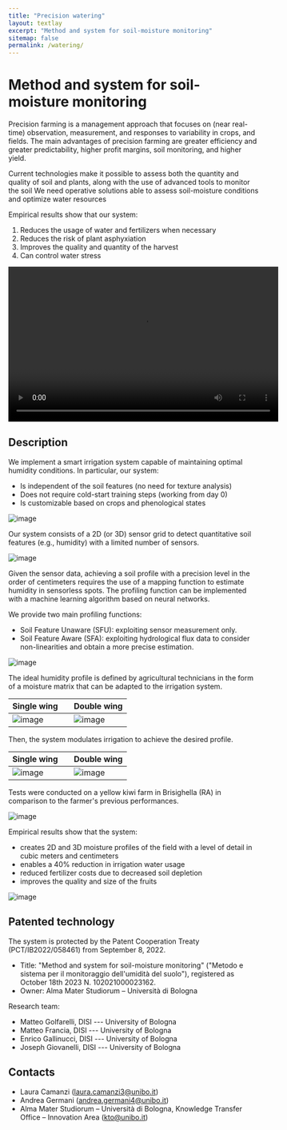 ```yaml
---
title: "Precision watering"
layout: textlay
excerpt: "Method and system for soil-moisture monitoring"
sitemap: false
permalink: /watering/
---
```


# Method and system for soil-moisture monitoring 

Precision farming is a management approach that focuses on (near real-time) observation, measurement, and responses to variability in crops, and fields. 
The main advantages of precision farming are greater efficiency and greater predictability, higher profit margins, soil monitoring, and higher yield.

Current technologies make it possible to assess both the quantity and quality of soil and plants, along with the use of advanced tools to monitor the soil
We need operative solutions able to assess soil-moisture conditions and optimize water resources

Empirical results show that our system:

1. Reduces the usage of water and fertilizers when necessary
2. Reduces the risk of plant asphyxiation
3. Improves the quality and quantity of the harvest
4. Can control water stress

<video width="540" height="310" controls>
  <source src="https://big.csr.unibo.it/resources/watering/video-en.mp4" type="video/mp4">
</video>

## Description

We implement a smart irrigation system capable of maintaining optimal humidity conditions.
In particular, our system:

- Is independent of the soil features (no need for texture analysis) 
- Does not require cold-start training steps (working from day 0)
- Is customizable based on crops and phenological states

![image](https://github.com/big-unibo/big-unibo.github.io/assets/18005592/47ca6610-032d-4ac8-b887-cc8bd0696186)

Our system consists of a 2D (or 3D) sensor grid to detect quantitative soil features (e.g., humidity) with a limited number of sensors.

![image](https://github.com/big-unibo/big-unibo.github.io/assets/18005592/0eb430be-499b-47b2-8515-831448856de0)

Given the sensor data, achieving a soil profile with a precision level in the order of centimeters requires the use of a mapping function to estimate humidity in sensorless spots. 
The profiling function can be implemented with a machine learning algorithm based on neural networks.

We provide two main profiling functions:

- Soil Feature Unaware (SFU): exploiting sensor measurement only. 
- Soil Feature Aware (SFA): exploiting hydrological flux data to consider non-linearities and obtain a more precise estimation.

![image](https://github.com/w4bo/img-dump/assets/18005592/a04abc29-e26e-4b8d-b4ca-4130c06cb396)

The ideal humidity profile is defined by agricultural technicians in the form of a moisture matrix that can be adapted to the irrigation system.

| Single wing | | Double wing |
|-|-|-|
| ![image](https://github.com/w4bo/img-dump/assets/18005592/c62628a9-2739-49b2-b8a2-3b912430e472) | | ![image](https://github.com/w4bo/img-dump/assets/18005592/d16f2cf2-aab1-4c21-ad18-5bb5ea66bf6b) |

Then, the system modulates irrigation to achieve the desired profile.

| Single wing | | Double wing |
|-|-|-|
| ![image](https://github.com/w4bo/img-dump/assets/18005592/4331f0c9-7f0d-4377-9ce9-060e71300c41) | | ![image](https://github.com/w4bo/img-dump/assets/18005592/f69e04d9-155c-493f-a341-6fbebebcd086)|

Tests were conducted on a yellow kiwi farm in Brisighella (RA) in comparison to the farmer's previous performances.

![image](https://github.com/big-unibo/big-unibo.github.io/assets/18005592/d33c848f-5fb0-480e-a7f1-85e05692a19b)

Empirical results show that the system:

- creates 2D and 3D moisture profiles of the field with a level of detail in cubic meters and centimeters
- enables a 40% reduction in irrigation water usage
- reduced fertilizer costs due to decreased soil depletion
- improves the quality and size of the fruits

![image](https://github.com/big-unibo/big-unibo.github.io/assets/18005592/3fa887dc-8160-4c66-ab9b-e9881f880ab3)


## Patented technology

The system is protected by the Patent Cooperation Treaty (PCT/IB2022/058461) from September 8, 2022.

- Title: "Method and system for soil-moisture monitoring" ("Metodo e sistema per il monitoraggio dell'umidità del suolo"), registered as October 18th 2023 N. 102021000023162.
- Owner: Alma Mater Studiorum – Università di Bologna

Research team:

- Matteo Golfarelli, DISI --- University of Bologna
- Matteo Francia, DISI --- University of Bologna
- Enrico Gallinucci, DISI --- University of Bologna
- Joseph Giovanelli, DISI --- University of Bologna

## Contacts 

- Laura Camanzi (laura.camanzi3@unibo.it)
- Andrea Germani (andrea.germani4@unibo.it)
- Alma Mater Studiorum – Università di Bologna, Knowledge Transfer Office – Innovation Area (kto@unibo.it)
